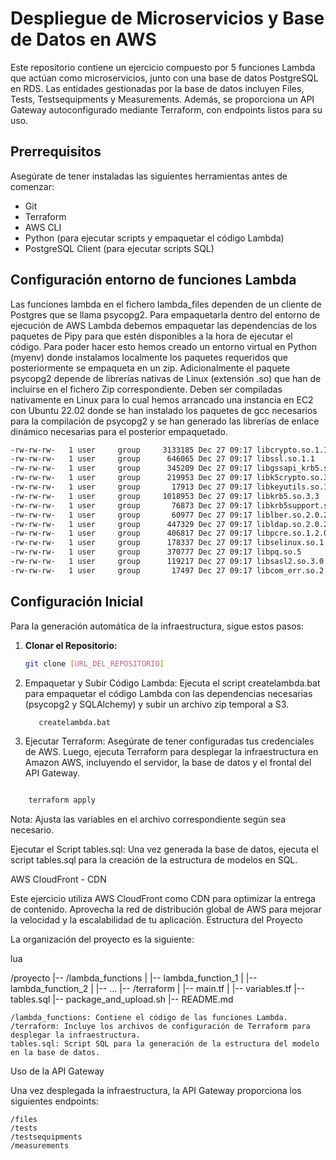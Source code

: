 # Despliegue de Microservicios y Base de Datos en AWS

Este repositorio contiene un ejercicio compuesto por 5 funciones Lambda que actúan como microservicios, junto con una base de datos PostgreSQL en RDS. Las entidades gestionadas por la base de datos incluyen Files, Tests, Testsequipments y Measurements. Además, se proporciona un API Gateway autoconfigurado mediante Terraform, con endpoints listos para su uso.

## Prerrequisitos

Asegúrate de tener instaladas las siguientes herramientas antes de comenzar:

- Git
- Terraform
- AWS CLI
- Python (para ejecutar scripts y empaquetar el código Lambda)
- PostgreSQL Client (para ejecutar scripts SQL)

## Configuración entorno de funciones Lambda 

Las funciones lambda en el fichero lambda_files dependen de un cliente de Postgres que se llama psycopg2. Para empaquetarla dentro del entorno de ejecución de AWS Lambda debemos empaquetar las dependencias de los paquetes de Pipy para que estén disponibles a la hora de ejecutar el código. Para poder hacer esto hemos creado un entorno virtual en Python (myenv) donde instalamos localmente los paquetes requeridos que posteriormente se empaqueta en un zip. Adicionalmente el paquete psycopg2 depende de librerías nativas de Linux (extensión .so) que han de incluirse en el fichero Zip correspondiente. Deben ser compiladas nativamente en Linux para lo cual hemos arrancado una instancia en EC2 con Ubuntu 22.02 donde se han instalado los paquetes de gcc necesarios para la compilación de psycopg2 y se han generado las librerías de enlace dinámico necesarias para el posterior empaquetado.

```bash
-rw-rw-rw-   1 user     group     3133185 Dec 27 09:17 libcrypto.so.1.1
-rw-rw-rw-   1 user     group      646065 Dec 27 09:17 libssl.so.1.1
-rw-rw-rw-   1 user     group      345209 Dec 27 09:17 libgssapi_krb5.so.2.2
-rw-rw-rw-   1 user     group      219953 Dec 27 09:17 libk5crypto.so.3.1
-rw-rw-rw-   1 user     group       17913 Dec 27 09:17 libkeyutils.so.1.5
-rw-rw-rw-   1 user     group     1018953 Dec 27 09:17 libkrb5.so.3.3
-rw-rw-rw-   1 user     group       76873 Dec 27 09:17 libkrb5support.so.0.1
-rw-rw-rw-   1 user     group       60977 Dec 27 09:17 liblber.so.2.0.200
-rw-rw-rw-   1 user     group      447329 Dec 27 09:17 libldap.so.2.0.200
-rw-rw-rw-   1 user     group      406817 Dec 27 09:17 libpcre.so.1.2.0
-rw-rw-rw-   1 user     group      178337 Dec 27 09:17 libselinux.so.1
-rw-rw-rw-   1 user     group      370777 Dec 27 09:17 libpq.so.5
-rw-rw-rw-   1 user     group      119217 Dec 27 09:17 libsasl2.so.3.0.0
-rw-rw-rw-   1 user     group       17497 Dec 27 09:17 libcom_err.so.2.1
```

## Configuración Inicial

Para la generación automática de la infraestructura, sigue estos pasos:

1. **Clonar el Repositorio:**
   ```bash
   git clone [URL_DEL_REPOSITORIO]
   ```
  
2. Empaquetar y Subir Código Lambda:
    Ejecuta el script createlambda.bat para empaquetar el código Lambda con las dependencias necesarias (psycopg2 y SQLAlchemy) y subir un archivo zip temporal a S3.
   ```bash
      createlambda.bat
   ```

3. Ejecutar Terraform:
Asegúrate de tener configuradas tus credenciales de AWS. Luego, ejecuta Terraform para desplegar la infraestructura en Amazon AWS, incluyendo el servidor, la base de datos y el frontal del API Gateway.

```bash

    terraform apply
````

Nota: Ajusta las variables en el archivo correspondiente según sea necesario.

Ejecutar el Script tables.sql:
Una vez generada la base de datos, ejecuta el script tables.sql para la creación de la estructura de modelos en SQL.

AWS CloudFront - CDN

Este ejercicio utiliza AWS CloudFront como CDN para optimizar la entrega de contenido. Aprovecha la red de distribución global de AWS para mejorar la velocidad y la escalabilidad de tu aplicación.
Estructura del Proyecto

La organización del proyecto es la siguiente:

lua

/proyecto
|-- /lambda_functions
|   |-- lambda_function_1
|   |-- lambda_function_2
|   |-- ...
|-- /terraform
|   |-- main.tf
|   |-- variables.tf
|-- tables.sql
|-- package_and_upload.sh
|-- README.md

    /lambda_functions: Contiene el código de las funciones Lambda.
    /terraform: Incluye los archivos de configuración de Terraform para desplegar la infraestructura.
    tables.sql: Script SQL para la generación de la estructura del modelo en la base de datos.

Uso de la API Gateway

Una vez desplegada la infraestructura, la API Gateway proporciona los siguientes endpoints:

    /files
    /tests
    /testsequipments
    /measurements
